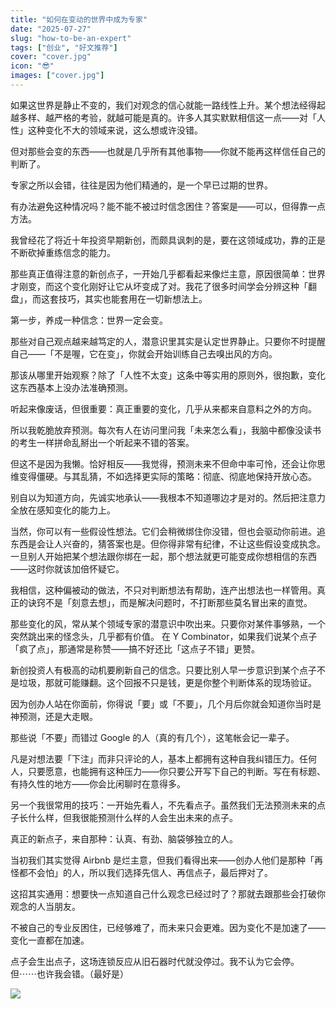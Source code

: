 ```yaml
---
title: "如何在变动的世界中成为专家"
date: "2025-07-27"
slug: "how-to-be-an-expert"
tags: ["创业", "好文推荐"]
cover: "cover.jpg"
icon: "😎"
images: ["cover.jpg"]
---
```

如果这世界是静止不变的，我们对观念的信心就能一路线性上升。某个想法经得起越多样、越严格的考验，就越可能是真的。许多人其实默默相信这一点——对「人性」这种变化不大的领域来说，这么想或许没错。



但对那些会变的东西——也就是几乎所有其他事物——你就不能再这样信任自己的判断了。



专家之所以会错，往往是因为他们精通的，是一个早已过期的世界。



有办法避免这种情况吗？能不能不被过时信念困住？答案是——可以，但得靠一点方法。



我曾经花了将近十年投资早期新创，而颇具讽刺的是，要在这领域成功，靠的正是不断砍掉重练信念的能力。



那些真正值得注意的新创点子，一开始几乎都看起来像烂主意，原因很简单：世界才刚变，而这个变化刚好让它从坏变成了对。我花了很多时间学会分辨这种「翻盘」，而这套技巧，其实也能套用在一切新想法上。



第一步，养成一种信念：世界一定会变。



那些对自己观点越来越笃定的人，潜意识里其实是认定世界静止。只要你不时提醒自己——「不是喔，它在变」，你就会开始训练自己去嗅出风的方向。



那该从哪里开始观察？除了「人性不太变」这条中等实用的原则外，很抱歉，变化这东西基本上没办法准确预测。



听起来像废话，但很重要：真正重要的变化，几乎从来都来自意料之外的方向。



所以我乾脆放弃预测。每次有人在访问里问我「未来怎么看」，我脑中都像没读书的考生一样拼命乱掰出一个听起来不错的答案。



但这不是因为我懒。恰好相反——我觉得，预测未来不但命中率可怜，还会让你思维变得僵硬。与其乱猜，不如选择更实际的策略：彻底、彻底地保持开放心态。



别自以为知道方向，先诚实地承认——我根本不知道哪边才是对的。然后把注意力全放在感知变化的能力上。



当然，你可以有一些假设性想法。它们会稍微绑住你没错，但也会驱动你前进。追东西是会让人兴奋的，猜答案也是。但你得非常有纪律，不让这些假设变成执念。
一旦别人开始把某个想法跟你绑在一起，那个想法就更可能变成你想相信的东西——这时你就该加倍怀疑它。



我相信，这种偏被动的做法，不只对判断想法有帮助，连产出想法也一样管用。真正的诀窍不是「刻意去想」，而是解决问题时，不打断那些莫名冒出来的直觉。



那些变化的风，常从某个领域专家的潜意识中吹出来。只要你对某件事够熟，一个突然跳出来的怪念头，几乎都有价值。
在 Y Combinator，如果我们说某个点子「疯了点」，那通常是称赞——搞不好还比「这点子不错」更赞。



新创投资人有极高的动机要刷新自己的信念。只要比别人早一步意识到某个点子不是垃圾，那就可能赚翻。这个回报不只是钱，更是你整个判断体系的现场验证。



因为创办人站在你面前，你得说「要」或「不要」，几个月后你就会知道你当时是神预测，还是大走眼。



那些说「不要」而错过 Google 的人（真的有几个），这笔帐会记一辈子。



凡是对想法要「下注」而非只评论的人，基本上都拥有这种自我纠错压力。任何人，只要愿意，也能拥有这种压力——你只要公开写下自己的判断。写在有标题、有持久性的地方——你会比闲聊时在意得多。



另一个我很常用的技巧：一开始先看人，不先看点子。虽然我们无法预测未来的点子长什么样，但我很能预测什么样的人会生出未来的点子。



真正的新点子，来自那种：认真、有劲、脑袋够独立的人。



当初我们其实觉得 Airbnb 是烂主意，但我们看得出来——创办人他们是那种「再怪都不会怕」的人，所以我们选择先信人、再信点子，最后押对了。



这招其实通用：想要快一点知道自己什么观念已经过时了？那就去跟那些会打破你观念的人当朋友。



不被自己的专业反困住，已经够难了，而未来只会更难。因为变化不是加速了——变化一直都在加速。



点子会生出点子，这场连锁反应从旧石器时代就没停过。我不认为它会停。
但⋯⋯也许我会错。（最好是）




![](https://prod-files-secure.s3.us-west-2.amazonaws.com/112d0858-5090-4d34-a606-b75eb8d65fd2/46476355-9cf3-4e99-9b7a-3531bc426380/1000202064.png?X-Amz-Algorithm=AWS4-HMAC-SHA256&X-Amz-Content-Sha256=UNSIGNED-PAYLOAD&X-Amz-Credential=ASIAZI2LB466YBZ47OQI%2F20251031%2Fus-west-2%2Fs3%2Faws4_request&X-Amz-Date=20251031T065339Z&X-Amz-Expires=3600&X-Amz-Security-Token=IQoJb3JpZ2luX2VjEEcaCXVzLXdlc3QtMiJGMEQCIEZmLUXMN6DpJSlIdqWzXXDUtxbm0Rfr2NaPu75uy1NGAiBW1d%2FyY68TMZ3n5td5ME9Ps41KA3017g2pvmC4P%2BSKVir%2FAwgQEAAaDDYzNzQyMzE4MzgwNSIMp9heW4M8eunIEK%2BWKtwDsWrJ2jPQPyQ8VuxieMUkLyI%2BKf7fCd%2F%2Bohu7sB8n5d628hf4hLJ3LxDZdaABX2xFob1XLSo2ixi%2BCqYSWY3iIt1qAVlgPI3hy2GIQT2%2FR6cWMcWkzRB%2FdoF2mwEfSAp%2FqTuoBGpl%2FHR2sMTeRtY0po22S6DKphVwJJR2FmkDJOkZaeqy%2Fh1dd1YVkIIJy7hfxpXTFk%2FZPPTIK1xVU%2FYyNv2796rF56dLDjvvtT3YPBzPuYE7osC2fD%2B1zKS22lKeSuaF7ZUHJKXrh%2FB%2F%2BZf8XnkPEHgtHTkSJcGQCr0euPEN%2B7bZ%2BSsAp6R5fLAUTOvmO3gvsxZnoSzQNEnxTHS2RqVpj2Inc1nJxK2pkJJlUkaH0dJv9zVoJSK%2BBIGpY135JEBopt2h2BnemKCGWWPiSudnVV6dmEFzqcHOcjtMdQyZZ%2F%2F4tmwdMBTtCtlhij9qrQ1UzWTXCNfzTaaxekyjfrhIPp9xLhRUOxYDv%2BbL1d72V4H%2FDyIMXBpu0%2BTbQVzFxlHfWR%2Bvx8%2F2WDtGyWjuTc6bnUkOcOt37vyR7YwZRpLJTJxuVp99OAk1%2BfbmqZak%2FI4cjZ5npgbPG9%2Brat1jZmIk4Jsw4a8gaJl4d9da%2FA2BqkW%2FRvwINFya9o0w96uRyAY6pgHSLFzSktgPnC5OSyHbHjl6xTSKXEStyKvQHoxqSRKSQxjAdqBI5r2BVDeD1O6DYs6BH9wjoonyrJybAzV8Q1SPzr3IFdWUJkhAmZLnJIhP4RuL35w4Iw7z1S73AvHZJvwafupx%2B%2FK8UAcPwnH5Hbvy4WFUYWKvencd%2B1iBLK%2F%2Bi9Se2bf%2FhSxK1HN53bxVV4FVYyXjdKITdg07NK1%2F4m%2BMuoMVZqOD&X-Amz-Signature=23d786540b2d0cdbeb06a9f479fe1717a6c7afb875623cf7e1ddaa25a195643b&X-Amz-SignedHeaders=host&x-amz-checksum-mode=ENABLED&x-id=GetObject)

